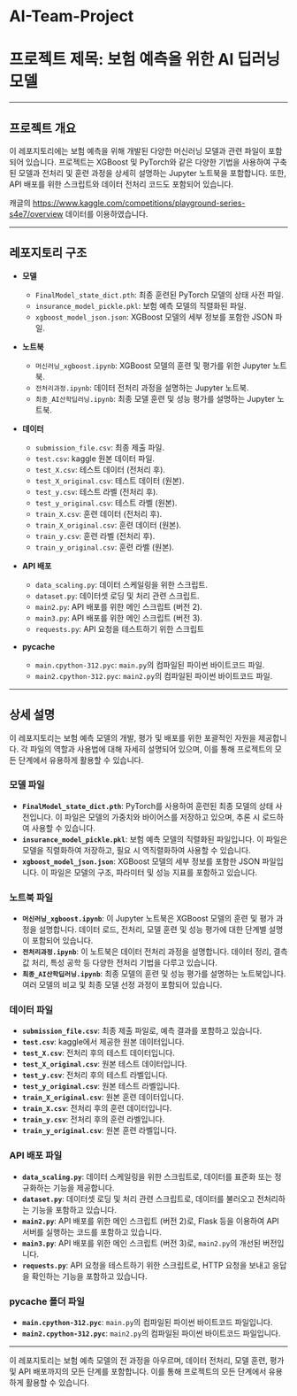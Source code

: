 # AI-Team-Project

# 프로젝트 제목: 보험 예측을 위한 AI 딥러닝 모델

---

## 프로젝트 개요

이 레포지토리에는 보험 예측을 위해 개발된 다양한 머신러닝 모델과 관련 파일이 포함되어 있습니다. 프로젝트는 XGBoost 및 PyTorch와 같은 다양한 기법을 사용하여 구축된 모델과 전처리 및 훈련 과정을 상세히 설명하는 Jupyter 노트북을 포함합니다. 또한, API 배포를 위한 스크립트와 데이터 전처리 코드도 포함되어 있습니다.

캐글의 https://www.kaggle.com/competitions/playground-series-s4e7/overview 데이터를 이용하였습니다.

---

## 레포지토리 구조

- **모델**
  - `FinalModel_state_dict.pth`: 최종 훈련된 PyTorch 모델의 상태 사전 파일.
  - `insurance_model_pickle.pkl`: 보험 예측 모델의 직렬화된 파일.
  - `xgboost_model_json.json`: XGBoost 모델의 세부 정보를 포함한 JSON 파일.

- **노트북**
  - `머신러닝_xgboost.ipynb`: XGBoost 모델의 훈련 및 평가를 위한 Jupyter 노트북.
  - `전처리과정.ipynb`: 데이터 전처리 과정을 설명하는 Jupyter 노트북.
  - `최종_AI산학딥러닝.ipynb`: 최종 모델 훈련 및 성능 평가를 설명하는 Jupyter 노트북.

- **데이터**
  - `submission_file.csv`: 최종 제출 파일.
  - `test.csv`: kaggle 원본 데이터 파일.
  - `test_X.csv`: 테스트 데이터 (전처리 후).
  - `test_X_original.csv`: 테스트 데이터 (원본).
  - `test_y.csv`: 테스트 라벨 (전처리 후).
  - `test_y_original.csv`: 테스트 라벨 (원본).
  - `train_X.csv`: 훈련 데이터 (전처리 후).
  - `train_X_original.csv`: 훈련 데이터 (원본).
  - `train_y.csv`: 훈련 라벨 (전처리 후).
  - `train_y_original.csv`: 훈련 라벨 (원본).

- **API 배포**
  - `data_scaling.py`: 데이터 스케일링을 위한 스크립트.
  - `dataset.py`: 데이터셋 로딩 및 처리 관련 스크립트.
  - `main2.py`: API 배포를 위한 메인 스크립트 (버전 2).
  - `main3.py`: API 배포를 위한 메인 스크립트 (버전 3).
  - `requests.py`: API 요청을 테스트하기 위한 스크립트

- **__pycache__**
  - `main.cpython-312.pyc`: `main.py`의 컴파일된 파이썬 바이트코드 파일.
  - `main2.cpython-312.pyc`: `main2.py`의 컴파일된 파이썬 바이트코드 파일.

---

## 상세 설명

이 레포지토리는 보험 예측 모델의 개발, 평가 및 배포를 위한 포괄적인 자원을 제공합니다. 각 파일의 역할과 사용법에 대해 자세히 설명되어 있으며, 이를 통해 프로젝트의 모든 단계에서 유용하게 활용할 수 있습니다.

### 모델 파일
- **`FinalModel_state_dict.pth`**: PyTorch를 사용하여 훈련된 최종 모델의 상태 사전입니다. 이 파일은 모델의 가중치와 바이어스를 저장하고 있으며, 추론 시 로드하여 사용할 수 있습니다.
- **`insurance_model_pickle.pkl`**: 보험 예측 모델의 직렬화된 파일입니다. 이 파일은 모델을 직렬화하여 저장하고, 필요 시 역직렬화하여 사용할 수 있습니다.
- **`xgboost_model_json.json`**: XGBoost 모델의 세부 정보를 포함한 JSON 파일입니다. 이 파일은 모델의 구조, 파라미터 및 성능 지표를 포함하고 있습니다.

### 노트북 파일
- **`머신러닝_xgboost.ipynb`**: 이 Jupyter 노트북은 XGBoost 모델의 훈련 및 평가 과정을 설명합니다. 데이터 로드, 전처리, 모델 훈련 및 성능 평가에 대한 단계별 설명이 포함되어 있습니다.
- **`전처리과정.ipynb`**: 이 노트북은 데이터 전처리 과정을 설명합니다. 데이터 정리, 결측값 처리, 특성 공학 등 다양한 전처리 기법을 다루고 있습니다.
- **`최종_AI산학딥러닝.ipynb`**: 최종 모델의 훈련 및 성능 평가를 설명하는 노트북입니다. 여러 모델의 비교 및 최종 모델 선정 과정이 포함되어 있습니다.

### 데이터 파일
- **`submission_file.csv`**: 최종 제출 파일로, 예측 결과를 포함하고 있습니다.
- **`test.csv`**: kaggle에서 제공한 원본 데이터입니다.
- **`test_X.csv`**: 전처리 후의 테스트 데이터입니다.
- **`test_X_original.csv`**: 원본 테스트 데이터입니다.
- **`test_y.csv`**: 전처리 후의 테스트 라벨입니다.
- **`test_y_original.csv`**: 원본 테스트 라벨입니다.
- **`train_X_original.csv`**: 원본 훈련 데이터입니다.
- **`train_X.csv`**: 전처리 후의 훈련 데이터입니다.
- **`train_y.csv`**: 전처리 후의 훈련 라벨입니다.
- **`train_y_original.csv`**: 원본 훈련 라벨입니다.

### API 배포 파일
- **`data_scaling.py`**: 데이터 스케일링을 위한 스크립트로, 데이터를 표준화 또는 정규화하는 기능을 제공합니다.
- **`dataset.py`**: 데이터셋 로딩 및 처리 관련 스크립트로, 데이터를 불러오고 전처리하는 기능을 포함하고 있습니다.
- **`main2.py`**: API 배포를 위한 메인 스크립트 (버전 2)로, Flask 등을 이용하여 API 서버를 실행하는 코드를 포함하고 있습니다.
- **`main3.py`**: API 배포를 위한 메인 스크립트 (버전 3)로, `main2.py`의 개선된 버전입니다.
- **`requests.py`**: API 요청을 테스트하기 위한 스크립트로, HTTP 요청을 보내고 응답을 확인하는 기능을 포함하고 있습니다.

### __pycache__ 폴더 파일
- **`main.cpython-312.pyc`**: `main.py`의 컴파일된 파이썬 바이트코드 파일입니다.
- **`main2.cpython-312.pyc`**: `main2.py`의 컴파일된 파이썬 바이트코드 파일입니다.

---

이 레포지토리는 보험 예측 모델의 전 과정을 아우르며, 데이터 전처리, 모델 훈련, 평가 및 API 배포까지의 모든 단계를 포함합니다. 이를 통해 프로젝트의 모든 단계에서 유용하게 활용할 수 있습니다.
